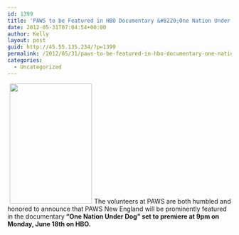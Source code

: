 ```yaml
---
id: 1399
title: 'PAWS to be Featured in HBO Documentary &#8220;One Nation Under Dog&#8221;'
date: 2012-05-31T07:04:54+00:00
author: Kelly
layout: post
guid: http://45.55.135.234/?p=1399
permalink: /2012/05/31/paws-to-be-featured-in-hbo-documentary-one-nation-under-dog/
categories:
  - Uncategorized
---
```

<div>
  <img class="alignleft  wp-image-1400" style="margin-left: 5px; margin-right: 5px;" title="image002" src="https://pawsnewengland.com/wp-content/uploads/2012/05/image002-205x300.jpg" alt="" width="185" height="270" />The volunteers at PAWS are both humbled and honored to announce that PAWS New England will be prominently featured in the documentary<strong> &#8220;One Nation Under Dog&#8221; set to premiere at 9pm on Monday, June 18th on HBO.</p>